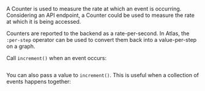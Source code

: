 A Counter is used to measure the rate at which an event is occurring. Considering an API endpoint,
a Counter could be used to measure the rate at which it is being accessed.

Counters are reported to the backend as a rate-per-second. In Atlas, the `:per-step` operator can
be used to convert them back into a value-per-step on a graph.

Call `increment()` when an event occurs:

```cpp

```

You can also pass a value to `increment()`. This is useful when a collection of events happens
together:

```cpp

```

